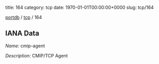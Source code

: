 title: 164
category: tcp
date: 1970-01-01T00:00:00+0000
slug: tcp/164

[portdb](/) / [tcp](/category/tcp.html) / 164


## IANA Data

_Name:_ cmip-agent

_Description:_ CMIP/TCP Agent

